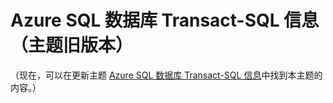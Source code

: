 ﻿<properties 
	pageTitle="Azure SQL 数据库 Transact-SQL 信息 | Windows Azure"
	description="Azure SQL 数据库中的 Transact-SQL 语句"
	services="sql-database" 
	documentationCenter="" 
	authors="MightyPen" 
	manager="jeffreyg" 
	editor=""/>

<tags 
	ms.service="sql-database"
	ms.date="11/09/2015" 
	wacn.date="12/22/2015"/>


# Azure SQL 数据库 Transact-SQL 信息（主题旧版本）


（现在，可以在更新主题 [Azure SQL 数据库 Transact-SQL 信息](/documentation/articles/sql-database-transact-sql-information)中找到本主题的内容。）

<!---HONumber=Mooncake_1207_2015-->